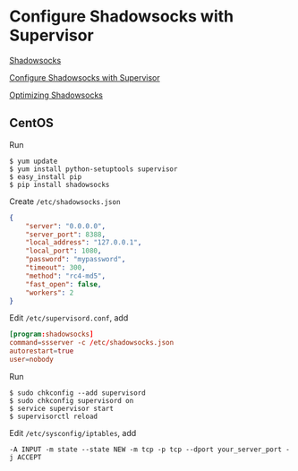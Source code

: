 Configure Shadowsocks with Supervisor
================================================

[Shadowsocks](https://github.com/clowwindy/shadowsocks)

[Configure Shadowsocks with Supervisor](https://github.com/clowwindy/shadowsocks/wiki/Configure-Shadowsocks-with-Supervisor)

[Optimizing Shadowsocks](https://github.com/clowwindy/shadowsocks/wiki/Optimizing-Shadowsocks)

CentOS
------------------------------------------------

Run

    $ yum update
    $ yum install python-setuptools supervisor
    $ easy_install pip
    $ pip install shadowsocks

Create `/etc/shadowsocks.json`

```json
{
    "server": "0.0.0.0",
    "server_port": 8388,
    "local_address": "127.0.0.1",
    "local_port": 1080,
    "password": "mypassword",
    "timeout": 300,
    "method": "rc4-md5",
    "fast_open": false,
    "workers": 2
}
```

Edit `/etc/supervisord.conf`, add

```conf
[program:shadowsocks]
command=ssserver -c /etc/shadowsocks.json
autorestart=true
user=nobody
```

Run

    $ sudo chkconfig --add supervisord
    $ sudo chkconfig supervisord on
    $ service supervisor start
    $ supervisorctl reload

Edit `/etc/sysconfig/iptables`, add

```
-A INPUT -m state --state NEW -m tcp -p tcp --dport your_server_port -j ACCEPT
```
